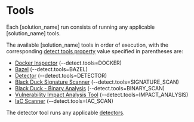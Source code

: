 # Tools

Each [solution_name] run consists of running any applicable [solution_name] tools.

The available [solution_name] tools in order of execution, with the corresponding [detect tools property](../properties/configuration/paths.md#detect-tools-included)
value specified in parentheses are:

* [Docker Inspector](../packagemgrs/docker/intro.md) (--detect.tools=DOCKER)
* [Bazel](../packagemgrs/bazel.md) (--detect.tools=BAZEL)
* [Detector](detectorsintro.md) (--detect.tools=DETECTOR)
* [Black Duck Signature Scanner](../downloadingandrunning/basics/runningwithblackduck.md) (--detect.tools=SIGNATURE_SCAN)
* [Black Duck - Binary Analysis](../downloadingandrunning/basics/runningwithblackduck.md) (--detect.tools=BINARY_SCAN)
* [Vulnerability Impact Analysis Tool](../downloadingandrunning/basics/runningwithblackduck.md) (--detect.tools=IMPACT_ANALYSIS)
* [IaC Scanner](../downloadingandrunning/basics/runningwithblackduck.md) (--detect.tools=IAC_SCAN)

The detector tool runs any applicable [detectors](detectorsintro.md).
